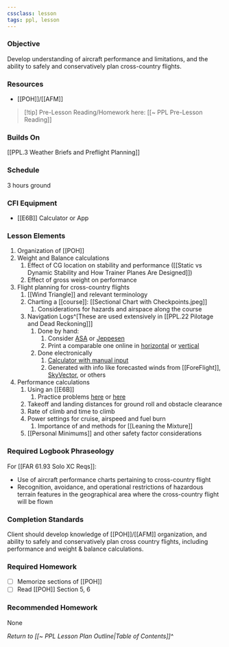 ```yaml
---
cssclass: lesson
tags: ppl, lesson
---
```

### Objective
Develop understanding of aircraft performance and limitations, and the ability to safely and conservatively plan cross-country flights.

### Resources
- [[POH]]/[[AFM]]

> [!tip] Pre-Lesson Reading/Homework here: [[~ PPL Pre-Lesson Reading]]

### Builds On
[[PPL.3 Weather Briefs and Preflight Planning]]

### Schedule
3 hours ground

### CFI Equipment
- [[E6B]] Calculator or App

### Lesson Elements
1. Organization of [[POH]]
2. Weight and Balance calculations
	1. Effect of CG location on stability and performance ([[Static vs Dynamic Stability and How Trainer Planes Are Designed]])
	2. Effect of gross weight on performance
3. Flight planning for cross-country flights
	1. [[Wind Triangle]] and relevant terminology
	3. Charting a [[course]]: [[Sectional Chart with Checkpoints.jpeg]]
		1. Considerations for hazards and airspace along the course
	4. Navigation Logs^[These are used extensively in [[PPL.22 Pilotage and Dead Reckoning]]]
		1. Done by hand:
			1. Consider [ASA](https://asa2fly.com/flight-planner-pad/) or [Jeppesen](https://www.amazon.com/Jeppesen-VFR-Navigation-Log-JS436183/dp/B003VSCCJ0/ref=sr_1_36?keywords=JEPPESEN&qid=1703037416&sr=8-36)
			2. Print a comparable one online in [horizontal](https://www.dauntless-soft.com/products/Freebies/VFRFlightPlanner/) or [vertical](https://www.reddit.com/r/flying/comments/za5mbd/comment/iykckje/?utm_source=share&utm_medium=web2x&context=3)
		2. Done electronically
			1. [Calculator with manual input](https://e6bx.com/navlog/)
			2. Generated with info like forecasted winds from [[ForeFlight]], [SkyVector](https://skyvector.com/), or others
4. Performance calculations
	1. Using an [[E6B]]
		1. Practice problems [here](https://e6b.org) or [here](https://flightapprentice.com/resources/exercises/e6b_workbook.pdf)
	2. Takeoff and landing distances for ground roll and obstacle clearance
	3. Rate of climb and time to climb
	4. Power settings for cruise, airspeed and fuel burn
		1. Importance of and methods for [[Leaning the Mixture]]
	5. [[Personal Minimums]] and other safety factor considerations 

### Required Logbook Phraseology
For [[FAR 61.93 Solo XC Reqs]]:
- Use of aircraft performance charts pertaining to cross-country flight
- Recognition, avoidance, and operational restrictions of hazardous terrain features in the geographical area where the cross-country flight will be flown

### Completion Standards
Client should develop knowledge of [[POH]]/[[AFM]] organization, and ability to safely and conservatively plan cross country flights, including performance and weight & balance calculations.

### Required Homework
- [ ] Memorize sections of [[POH]]
- [ ] Read [[POH]] Section 5, 6

### Recommended Homework
None

*Return to [[~ PPL Lesson Plan Outline|Table of Contents]]^*